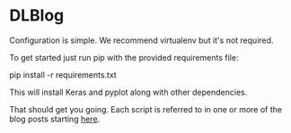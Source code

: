 # DLBlog

Configuration is simple. We recommend virtualenv but it's not required.

To get started just run pip with the provided requirements file:

pip install -r requirements.txt

This will install Keras and pyplot along with other dependencies.

That should get you going. Each script is referred to in one or more of the blog posts starting [here](http://www.thoughtly.co/blog/deep-learning-lesson-1/).
